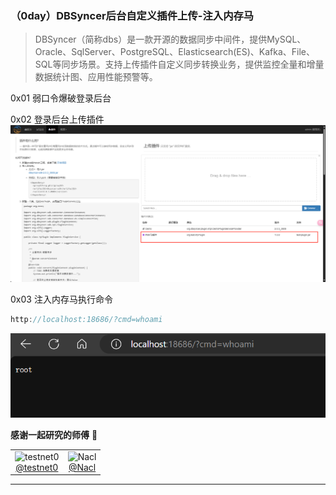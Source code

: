 ### （0day）DBSyncer后台自定义插件上传-注入内存马
> DBSyncer（简称dbs）是一款开源的数据同步中间件，提供MySQL、Oracle、SqlServer、PostgreSQL、Elasticsearch(ES)、Kafka、File、SQL等同步场景。支持上传插件自定义同步转换业务，提供监控全量和增量数据统计图、应用性能预警等。

0x01 弱口令爆破登录后台

0x02 登录后台上传插件
![img.png](img/img.png)

0x03 注入内存马执行命令
```java
http://localhost:18686/?cmd=whoami
```
![img.png](img/img-rce.png)

**感谢一起研究的师傅** :confetti_ball:

<table>
    <tr>
        <td align="center"><img alt="testnet0" src="https://avatars.githubusercontent.com/u/18673513?v=4" style="width: 100px;" /><br /><a href="https://github.com/testnet0">@testnet0</a></td>
        <td align="center"><img alt="Nacl" src="https://avatars.githubusercontent.com/u/76427657?v=4" style="width: 100px;" /><br /><a href="https://github.com/Dr-dot-droid">@Nacl</a></td>
    </tr>
</table>

---
